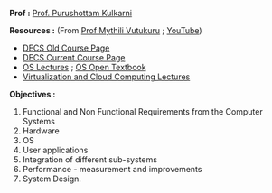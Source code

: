 **Prof :** [Prof. Purushottam Kulkarni](https://www.cse.iitb.ac.in/~puru/)

**Resources :** (From [Prof Mythili Vutukuru](https://www.cse.iitb.ac.in/~mythili/) ; [YouTube](https://www.youtube.com/@mythilivutukuru6136/playlists)) 
- [DECS Old Course Page](https://www.cse.iitb.ac.in/~mythili/decs/)
- [DECS Current Course Page](https://www.cse.iitb.ac.in/~puru/courses/autumn2024/labs.html)
- [OS Lectures](https://www.cse.iitb.ac.in/~mythili/os/) ; [OS Open Textbook](https://pages.cs.wisc.edu/~remzi/OSTEP/)
- [Virtualization and Cloud Computing Lectures](https://www.cse.iitb.ac.in/~mythili/virtcc/)

**Objectives :**
1. Functional and Non Functional Requirements from the Computer Systems
2. Hardware
3. OS
4. User applications
5. Integration of different sub-systems
6. Performance - measurement and improvements
7. System Design.



